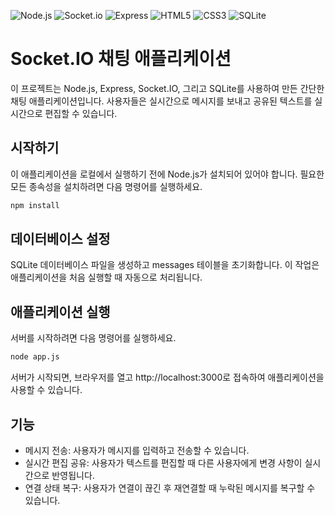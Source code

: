 ![Node.js](https://img.shields.io/badge/node.js-339933.svg?&style=for-the-badge&logo=node.js&logoColor=white)
![Socket.io](https://img.shields.io/badge/socket.io-010101.svg?&style=for-the-badge&logo=socket.io&logoColor=white)
![Express](https://img.shields.io/badge/express-000000.svg?&style=for-the-badge&logo=express&logoColor=white)
![HTML5](https://img.shields.io/badge/html5-E34F26.svg?&style=for-the-badge&logo=html5&logoColor=white)
![CSS3](https://img.shields.io/badge/css3-1572B6.svg?&style=for-the-badge&logo=css3&logoColor=white)
![SQLite](https://img.shields.io/badge/SQLite-003B57.svg?&style=for-the-badge&logo=sqlite&logoColor=white)


# Socket.IO 채팅 애플리케이션

이 프로젝트는 Node.js, Express, Socket.IO, 그리고 SQLite를 사용하여 만든 간단한 채팅 애플리케이션입니다. 사용자들은 실시간으로 메시지를 보내고 공유된 텍스트를 실시간으로 편집할 수 있습니다.

## 시작하기

이 애플리케이션을 로컬에서 실행하기 전에 Node.js가 설치되어 있어야 합니다. 필요한 모든 종속성을 설치하려면 다음 명령어를 실행하세요.

```bash
npm install
```

## 데이터베이스 설정
SQLite 데이터베이스 파일을 생성하고 messages 테이블을 초기화합니다. 이 작업은 애플리케이션을 처음 실행할 때 자동으로 처리됩니다.

## 애플리케이션 실행
서버를 시작하려면 다음 명령어를 실행하세요.
```bash
node app.js
```
서버가 시작되면, 브라우저를 열고 http://localhost:3000로 접속하여 애플리케이션을 사용할 수 있습니다.

## 기능
- 메시지 전송: 사용자가 메시지를 입력하고 전송할 수 있습니다.
- 실시간 편집 공유: 사용자가 텍스트를 편집할 때 다른 사용자에게 변경 사항이 실시간으로 반영됩니다.
- 연결 상태 복구: 사용자가 연결이 끊긴 후 재연결할 때 누락된 메시지를 복구할 수 있습니다.
